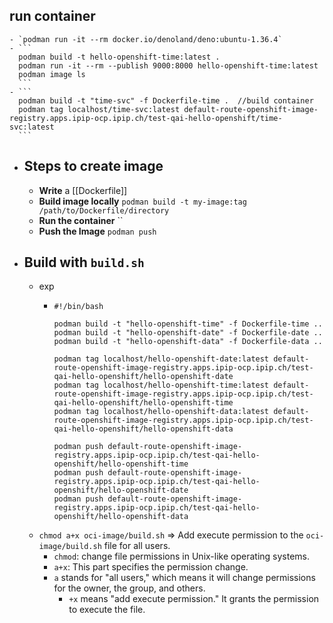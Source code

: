 ## run container
	- `podman run -it --rm docker.io/denoland/deno:ubuntu-1.36.4`
	- ``` 
	  podman build -t hello-openshift-time:latest .
	  podman run -it --rm --publish 9000:8000 hello-openshift-time:latest
	  podman image ls
	  ```
	- ```
	  podman build -t "time-svc" -f Dockerfile-time .  //build container
	  podman tag localhost/time-svc:latest default-route-openshift-image-registry.apps.ipip-ocp.ipip.ch/test-qai-hello-openshift/time-svc:latest
	  ```
- ## Steps to create image
	- **Write** a [[Dockerfile]]
	- **Build image locally** `podman build -t my-image:tag /path/to/Dockerfile/directory`
	- **Run the container** ``
	- **Push the Image** `podman push`
- ## Build with `build.sh`
	- exp
		- ```
		  #!/bin/bash
		  
		  podman build -t "hello-openshift-time" -f Dockerfile-time ..
		  podman build -t "hello-openshift-date" -f Dockerfile-date ..
		  podman build -t "hello-openshift-data" -f Dockerfile-data ..
		  
		  podman tag localhost/hello-openshift-date:latest default-route-openshift-image-registry.apps.ipip-ocp.ipip.ch/test-qai-hello-openshift/hello-openshift-date
		  podman tag localhost/hello-openshift-time:latest default-route-openshift-image-registry.apps.ipip-ocp.ipip.ch/test-qai-hello-openshift/hello-openshift-time
		  podman tag localhost/hello-openshift-data:latest default-route-openshift-image-registry.apps.ipip-ocp.ipip.ch/test-qai-hello-openshift/hello-openshift-data
		  
		  podman push default-route-openshift-image-registry.apps.ipip-ocp.ipip.ch/test-qai-hello-openshift/hello-openshift-time
		  podman push default-route-openshift-image-registry.apps.ipip-ocp.ipip.ch/test-qai-hello-openshift/hello-openshift-date
		  podman push default-route-openshift-image-registry.apps.ipip-ocp.ipip.ch/test-qai-hello-openshift/hello-openshift-data
		  ```
	- `chmod a+x oci-image/build.sh` => Add execute permission to the `oci-image/build.sh` file for all users.
		- `chmod`: change file permissions in Unix-like operating systems.
		- `a+x`: This part specifies the permission change.
		- `a` stands for "all users," which means it will change permissions for the owner, the group, and others.
			- `+x` means "add execute permission." It grants the permission to execute the file.